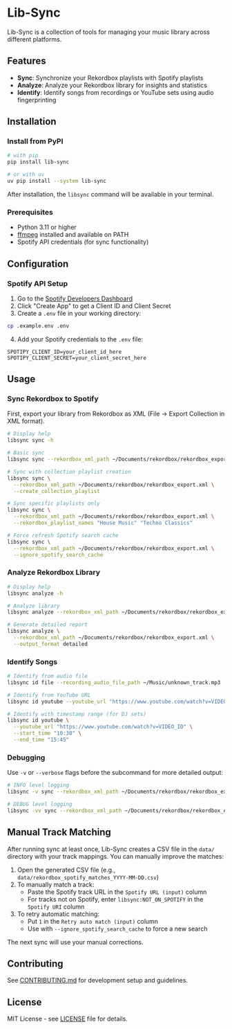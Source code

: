 # Lib-Sync

Lib-Sync is a collection of tools for managing your music library across different platforms.

## Features

- **Sync**: Synchronize your Rekordbox playlists with Spotify playlists
- **Analyze**: Analyze your Rekordbox library for insights and statistics
- **Identify**: Identify songs from recordings or YouTube sets using audio fingerprinting

## Installation

### Install from PyPI

```bash
# with pip
pip install lib-sync

# or with uv
uv pip install --system lib-sync
```

After installation, the `libsync` command will be available in your terminal.

### Prerequisites

- Python 3.11 or higher
- [ffmpeg](https://www.ffmpeg.org/download.html) installed and available on PATH
- Spotify API credentials (for sync functionality)

## Configuration

### Spotify API Setup

1. Go to the [Spotify Developers Dashboard](https://developer.spotify.com/dashboard)
2. Click "Create App" to get a Client ID and Client Secret
3. Create a `.env` file in your working directory:

```bash
cp .example.env .env
```

4. Add your Spotify credentials to the `.env` file:

```
SPOTIPY_CLIENT_ID=your_client_id_here
SPOTIPY_CLIENT_SECRET=your_client_secret_here
```

## Usage

### Sync Rekordbox to Spotify

First, export your library from Rekordbox as XML (File → Export Collection in XML format).

```bash
# Display help
libsync sync -h

# Basic sync
libsync sync --rekordbox_xml_path ~/Documents/rekordbox/rekordbox_export.xml

# Sync with collection playlist creation
libsync sync \
  --rekordbox_xml_path ~/Documents/rekordbox/rekordbox_export.xml \
  --create_collection_playlist

# Sync specific playlists only
libsync sync \
  --rekordbox_xml_path ~/Documents/rekordbox/rekordbox_export.xml \
  --rekordbox_playlist_names "House Music" "Techno Classics"

# Force refresh Spotify search cache
libsync sync \
  --rekordbox_xml_path ~/Documents/rekordbox/rekordbox_export.xml \
  --ignore_spotify_search_cache
```

### Analyze Rekordbox Library

```bash
# Display help
libsync analyze -h

# Analyze library
libsync analyze --rekordbox_xml_path ~/Documents/rekordbox/rekordbox_export.xml

# Generate detailed report
libsync analyze \
  --rekordbox_xml_path ~/Documents/rekordbox/rekordbox_export.xml \
  --output_format detailed
```

### Identify Songs

```bash
# Identify from audio file
libsync id file --recording_audio_file_path ~/Music/unknown_track.mp3

# Identify from YouTube URL
libsync id youtube --youtube_url "https://www.youtube.com/watch?v=VIDEO_ID"

# Identify with timestamp range (for DJ sets)
libsync id youtube \
  --youtube_url "https://www.youtube.com/watch?v=VIDEO_ID" \
  --start_time "10:30" \
  --end_time "15:45"
```

### Debugging

Use `-v` or `--verbose` flags before the subcommand for more detailed output:

```bash
# INFO level logging
libsync -v sync --rekordbox_xml_path ~/Documents/rekordbox/rekordbox_export.xml

# DEBUG level logging
libsync -vv sync --rekordbox_xml_path ~/Documents/rekordbox/rekordbox_export.xml
```

## Manual Track Matching

After running sync at least once, Lib-Sync creates a CSV file in the `data/` directory with your track mappings. You can manually improve the matches:

1. Open the generated CSV file (e.g., `data/rekordbox_spotify_matches_YYYY-MM-DD.csv`)
2. To manually match a track:
   - Paste the Spotify track URL in the `Spotify URL (input)` column
   - For tracks not on Spotify, enter `libsync:NOT_ON_SPOTIFY` in the `Spotify URI` column
3. To retry automatic matching:
   - Put `1` in the `Retry auto match (input)` column
   - Use with `--ignore_spotify_search_cache` to force a new search

The next sync will use your manual corrections.

## Contributing

See [CONTRIBUTING.md](CONTRIBUTING.md) for development setup and guidelines.

## License

MIT License - see [LICENSE](LICENSE) file for details.
